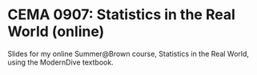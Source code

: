 # CEMA 0907: Statistics in the Real World (online)

Slides for my online Summer@Brown course, Statistics in the Real World, using the ModernDive textbook.

